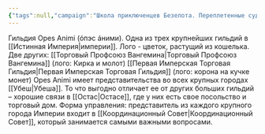```yaml
---
{"tags":null,"campaign":"Школа приключенцев Безелота. Переплетенные судьбы","dg-publish":true,"permalink":"/opes-animi/","dgPassFrontmatter":true}
---
```


Гильдия Opes Animi (óпэс áними). Одна из трех крупнейших гильдий в [[Истинная Империя\|империи]]. Лого - цветок, растущий из кошелька. Две других: [[Торговый Профсоюз Вангемина\|Торговый Профсоюз Вангемина]] (лого: Кирка и молот) [[Первая Имперская Торговая Гильдия\|Первая Имперская Торговая Гильдия]] (лого: корона на кучке монет) Opes Animi имеет представительства во всех крупных городах [[Убеш\|Убеша]]. То что выгодно отличает ее от других больших гильдий – хорошие связи в [[Остас\|Остасе]], где у них есть свое посольство и торговый дом. Форма управления: представитель из каждого крупного города Империи входит в [[Координационный Совет\|Координационный Совет]], который занимается самыми важными вопросами.